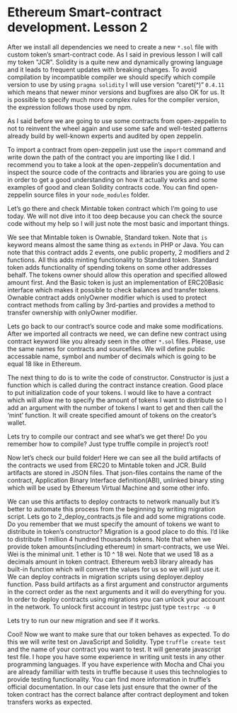 # Ethereum Smart-contract development. Lesson 2

After we install all dependencies we need to create a new `*.sol` file with custom token’s smart-contract code. As I said in previous lesson I will call my token "JCR".
Solidity is a quite new and dynamically growing language and it leads to frequent updates with breaking changes. To avoid compilation by incompatible compiler we should specify which compile version to use by using `pragma solidity` I will use version “caret(^)“ `0.4.11` which means that newer minor versions and bugfixes are also OK for us. It is possible to specify much more complex rules for the compiler version, the expression follows those used by npm.

As I said before we are going to use some contracts from open-zeppelin to not to reinvent the wheel again and use some safe and well-tested patterns already build by well-known experts and audited by open zeppelin.

To import a contract from open-zeppelin just use the `import` command and write down the path of the contract you are importing like I did. I recommend you to take a look at the open-zeppelin’s documentation and inspect the source code of the contracts and libraries you are going to use in order to get a good understanding on how it actually works and some examples of good and clean Solidity contracts code. You can find open-zeppelin source files in your `node_modules` folder.

Let’s go there and check Mintable token contract which I’m going to use today. We will not dive into it too deep because you can check the source code without my help so I will just note the most basic and important things.

We see that Mintable token is Ownable, Standard token. Note that `is` keyword means almost the same thing as `extends` in PHP or Java. You can note that this contract adds 2 events, one public property, 2 modifiers and 2 functions. All this adds minting functionality to Standard token. Standard token adds functionality of spending tokens on some other addresses behalf.  The tokens owner should allow this operation and specified allowed amount first. And the Basic token is just an implementation of ERC20Basic interface which makes  it possible to check balances and transfer tokens. Ownable contract adds onlyOwner modifier which is used to protect contract methods from calling by 3rd-parties and provides a method to transfer ownership with onlyOwner modifier.

Lets go back to our contract’s source code and make some modifications. After we imported all contracts we need, we can define new contract using contract keyword like you already seen in the other `*.sol` files. Please, use the same names for contracts and sourcefiles.
We will define public accessable name, symbol and number of decimals which is going to be equal 18 like in Ethereum.

The next thing to do is to write  the code of constructor. Constructor is just a function which is called during the contract instance creation. Good place to put initialization code of your tokens. I would like to have a contract which will allow me to specify the amount of tokens I want to distribute so I add an argument with the number of tokens I want to get and then call the ‘mint’ function. It will create specified amount of tokens on the creator’s wallet.

Lets try to compile our contract and see what’s we get there! Do you remember how to compile? Just type truffle compile in project’s root!

Now let’s check our build folder! Here we can see all the build artifacts of the contracts we used from ERC20 to Mintable token and JCR. Build artifacts are stored in JSON files. That json-files contains the name of the contract, Application Binary Interface definition(ABI), unlinked binary sting which will be used by Ethereum Virtual Machine and some other info.

We can use this artifacts to deploy contracts to network manually but it’s better to automate this process from the beginning by writing migration script. Lets go to 2_deploy_contracts.js file and add some migrations code. Do you remember that we must specify the amount of tokens we want to distribute in token’s constructor? Migration is a good place to do this. I’d like to distribute 1 million 4 hundred thousands tokens.
Note that when we provide token amounts(including ethereum) in smart-contracts, we use Wei. Wei is the minimal unit. 1 ether is 10 ^ 18 wei. Note that we used 18 as a decimals amount in token contract. Ethereum web3 library already has built-in function which will convert the values for us so we will just use it.
We can deploy contracts in migration scripts using deployer.deploy function. Pass build artifacts as a first argument and constructor arguments in the correct order as the next arguments and it will do everything for you. In order to deploy contracts using migrations you can unlock your account in the network. To unlock first account in testrpc just type `testrpc -u 0`

Lets try to run our new migration and see if it works.


Cool! Now we want to make sure that our token behaves as expected. To do this we will write test on JavaScript and Solidity. Type `truffle create test` and the name of your contract you want to test. It will generate javascript test file.
I hope you have some experience in writing unit tests in any other programming languages. If you have experience with Mocha and Chai you are already familliar with tests in truffle because it uses this technologies to provide testing functionality. You can find more information in truffle’s official documentation.
In our case lets just ensure that the owner of the token contract has the correct balance after contract deployment and token transfers works as expected.
